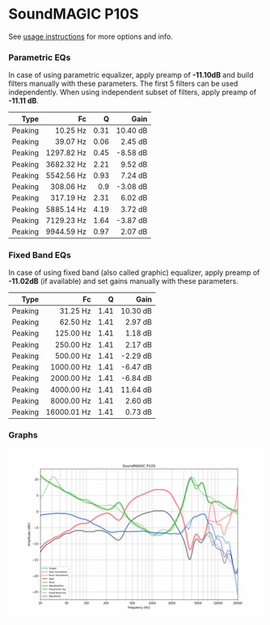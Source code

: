 # SoundMAGIC P10S
See [usage instructions](https://github.com/jaakkopasanen/AutoEq#usage) for more options and info.

### Parametric EQs
In case of using parametric equalizer, apply preamp of **-11.10dB** and build filters manually
with these parameters. The first 5 filters can be used independently.
When using independent subset of filters, apply preamp of **-11.11 dB**.

| Type    | Fc         |    Q | Gain     |
|--------:|-----------:|-----:|---------:|
| Peaking | 10.25 Hz   | 0.31 | 10.40 dB |
| Peaking | 39.07 Hz   | 0.06 | 2.45 dB  |
| Peaking | 1297.82 Hz | 0.45 | -8.58 dB |
| Peaking | 3682.32 Hz | 2.21 | 9.52 dB  |
| Peaking | 5542.56 Hz | 0.93 | 7.24 dB  |
| Peaking | 308.06 Hz  | 0.9  | -3.08 dB |
| Peaking | 317.19 Hz  | 2.31 | 6.02 dB  |
| Peaking | 5885.14 Hz | 4.19 | 3.72 dB  |
| Peaking | 7129.23 Hz | 1.64 | -3.87 dB |
| Peaking | 9944.59 Hz | 0.97 | 2.07 dB  |

### Fixed Band EQs
In case of using fixed band (also called graphic) equalizer, apply preamp of **-11.02dB**
(if available) and set gains manually with these parameters.

| Type    | Fc          |    Q | Gain     |
|--------:|------------:|-----:|---------:|
| Peaking | 31.25 Hz    | 1.41 | 10.30 dB |
| Peaking | 62.50 Hz    | 1.41 | 2.97 dB  |
| Peaking | 125.00 Hz   | 1.41 | 1.18 dB  |
| Peaking | 250.00 Hz   | 1.41 | 2.17 dB  |
| Peaking | 500.00 Hz   | 1.41 | -2.29 dB |
| Peaking | 1000.00 Hz  | 1.41 | -6.47 dB |
| Peaking | 2000.00 Hz  | 1.41 | -6.84 dB |
| Peaking | 4000.00 Hz  | 1.41 | 11.64 dB |
| Peaking | 8000.00 Hz  | 1.41 | 2.60 dB  |
| Peaking | 16000.01 Hz | 1.41 | 0.73 dB  |

### Graphs
![](./SoundMAGIC%20P10S.png)
